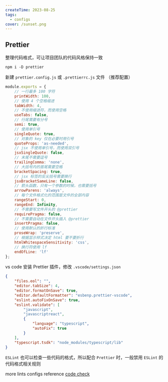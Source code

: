 ```yaml
---
createTime: 2023-08-25
tags:
  - configs
cover: /sunset.png
---
```


## Prettier

整理代码格式，可让项目团队的代码风格保持一致

```
npm i -D prettier
```

新建 `prettier.config.js` 或 `.prettierrc.js` 文件 （推荐配置）

```javascript
module.exports = {
    // 一行最多 100 字符
    printWidth: 100,
    // 使用 4 个空格缩进
    tabWidth: 4,
    // 不使用缩进符，而使用空格
    useTabs: false,
    // 行尾需要有分号
    semi: true,
    // 使用单引号
    singleQuote: true,
    // 对象的 key 仅在必要时用引号
    quoteProps: 'as-needed',
    // jsx 不使用单引号，而使用双引号
    jsxSingleQuote: false,
    // 末尾不需要逗号
    trailingComma: 'none',
    // 大括号内的首尾需要空格
    bracketSpacing: true,
    // jsx 标签的反尖括号需要换行
    jsxBracketSameLine: false,
    // 箭头函数，只有一个参数的时候，也需要括号
    arrowParens: 'always',
    // 每个文件格式化的范围是文件的全部内容
    rangeStart: 0,
    rangeEnd: Infinity,
    // 不需要写文件开头的 @prettier
    requirePragma: false,
    // 不需要自动在文件开头插入 @prettier
    insertPragma: false,
    // 使用默认的折行标准
    proseWrap: 'preserve',
    // 根据显示样式决定 html 要不要折行
    htmlWhitespaceSensitivity: 'css',
    // 换行符使用 lf
    endOfLine: 'lf'
};
```

vs code 安装 Prettier 插件，修改 `.vscode/settings.json`

```json
{
    "files.eol": "",
    "editor.tabSize": 4,
    "editor.formatOnSave": true,
    "editor.defaultFormatter": "esbenp.prettier-vscode",
    "eslint.autoFixOnSave": true,
    "eslint.validate": [
        "javascript",
        "javascriptreact",
        {
            "language": "typescript",
            "autoFix": true
        }
    ],
    "typescript.tsdk": "node_modules/typescript/lib"
}
```

`ESLint` 也可以检查一些代码的格式，所以配合 `Prettier` 时，一般禁用 `ESLint` 的代码格式相关规则

more lints configs reference [code check](https://ts.xcatliu.com/engineering/lint.html)
